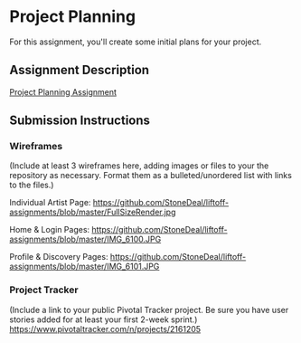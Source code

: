 # Project Planning
For this assignment, you'll create some initial plans for your project.

## Assignment Description
[Project Planning Assignment](https://education.launchcode.org/liftoff/assignments/planning/)

## Submission Instructions

### Wireframes

(Include at least 3 wireframes here, adding images or files to your the repository as necessary. Format them as a bulleted/unordered list with links to the files.)

Individual Artist Page: https://github.com/StoneDeal/liftoff-assignments/blob/master/FullSizeRender.jpg

Home & Login Pages: https://github.com/StoneDeal/liftoff-assignments/blob/master/IMG_6100.JPG

Profile & Discovery Pages: https://github.com/StoneDeal/liftoff-assignments/blob/master/IMG_6101.JPG

### Project Tracker

(Include a link to your public Pivotal Tracker project. Be sure you have user stories added for at least your first 2-week sprint.)
https://www.pivotaltracker.com/n/projects/2161205